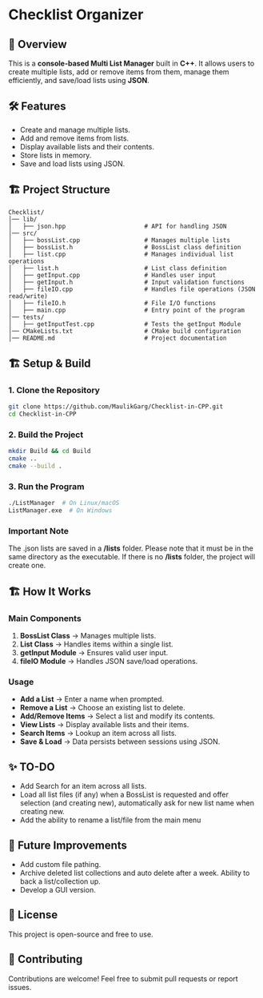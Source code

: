 # Checklist Organizer

## 📌 Overview
This is a **console-based Multi List Manager** built in **C++**. It allows users to create multiple lists, add or remove items from them, manage them efficiently, and save/load lists using **JSON**.

## 🛠 Features
- Create and manage multiple lists.
- Add and remove items from lists.
- Display available lists and their contents.
- Store lists in memory.
- Save and load lists using JSON.

## 🏗 Project Structure
```
Checklist/
│── lib/
│   ├── json.hpp                      # API for handling JSON
│── src/
│   ├── bossList.cpp                  # Manages multiple lists
│   ├── bossList.h                    # BossList class definition
│   ├── list.cpp                      # Manages individual list operations
│   ├── list.h                        # List class definition
│   ├── getInput.cpp                  # Handles user input
│   ├── getInput.h                    # Input validation functions
│   ├── fileIO.cpp                    # Handles file operations (JSON read/write)
│   ├── fileIO.h                      # File I/O functions
│   ├── main.cpp                      # Entry point of the program
│── tests/
│   ├── getInputTest.cpp              # Tests the getInput Module
│── CMakeLists.txt                    # CMake build configuration
│── README.md                         # Project documentation
```

## 🏗 Setup & Build
### **1. Clone the Repository**
```sh
git clone https://github.com/MaulikGarg/Checklist-in-CPP.git
cd Checklist-in-CPP
```

### **2. Build the Project**
```sh
mkdir Build && cd Build
cmake ..
cmake --build .
```

### **3. Run the Program**
```sh
./ListManager  # On Linux/macOS
ListManager.exe  # On Windows
```

### **Important Note**
The .json lists are saved in a **/lists** folder. Please note that it must be in the same directory as the executable. If there is no **/lists** folder, the project will create one.

## 🏗 How It Works
### **Main Components**
1. **BossList Class** → Manages multiple lists.
2. **List Class** → Handles items within a single list.
3. **getInput Module** → Ensures valid user input.
4. **fileIO Module** → Handles JSON save/load operations.

### **Usage**
- **Add a List** → Enter a name when prompted.
- **Remove a List** → Choose an existing list to delete.
- **Add/Remove Items** → Select a list and modify its contents.
- **View Lists** → Display available lists and their items.
- **Search Items** → Lookup an item across all lists.
- **Save & Load** → Data persists between sessions using JSON.

## ✨ TO-DO
- Add Search for an item across all lists.
- Load all list files (if any) when a BossList is requested and offer selection (and creating new), automatically ask for new list name when creating new.
- Add the ability to rename a list/file from the main menu

## 🚀 Future Improvements
- Add custom file pathing.
- Archive deleted list collections and auto delete after a week. Ability to back a list/collection up.
- Develop a GUI version.

## 📜 License
This project is open-source and free to use.

## 🤝 Contributing
Contributions are welcome! Feel free to submit pull requests or report issues.


